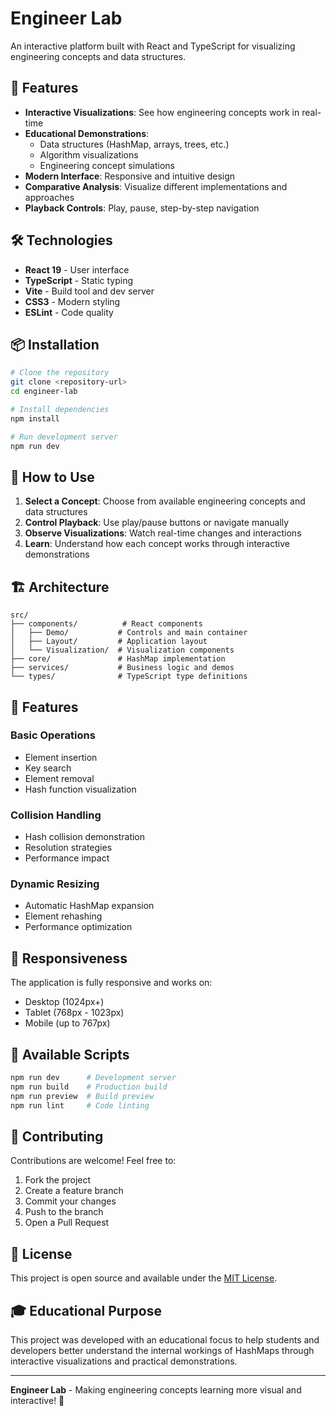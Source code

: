 # Engineer Lab

An interactive platform built with React and TypeScript for visualizing engineering concepts and data structures.

## 🚀 Features

- **Interactive Visualizations**: See how engineering concepts work in real-time
- **Educational Demonstrations**:
  - Data structures (HashMap, arrays, trees, etc.)
  - Algorithm visualizations
  - Engineering concept simulations
- **Modern Interface**: Responsive and intuitive design
- **Comparative Analysis**: Visualize different implementations and approaches
- **Playback Controls**: Play, pause, step-by-step navigation

## 🛠️ Technologies

- **React 19** - User interface
- **TypeScript** - Static typing
- **Vite** - Build tool and dev server
- **CSS3** - Modern styling
- **ESLint** - Code quality

## 📦 Installation

```bash
# Clone the repository
git clone <repository-url>
cd engineer-lab

# Install dependencies
npm install

# Run development server
npm run dev
```

## 🎯 How to Use

1. **Select a Concept**: Choose from available engineering concepts and data structures
2. **Control Playback**: Use play/pause buttons or navigate manually
3. **Observe Visualizations**: Watch real-time changes and interactions
4. **Learn**: Understand how each concept works through interactive demonstrations

## 🏗️ Architecture

```
src/
├── components/          # React components
│   ├── Demo/           # Controls and main container
│   ├── Layout/         # Application layout
│   └── Visualization/  # Visualization components
├── core/               # HashMap implementation
├── services/           # Business logic and demos
└── types/              # TypeScript type definitions
```

## 🎨 Features

### Basic Operations

- Element insertion
- Key search
- Element removal
- Hash function visualization

### Collision Handling

- Hash collision demonstration
- Resolution strategies
- Performance impact

### Dynamic Resizing

- Automatic HashMap expansion
- Element rehashing
- Performance optimization

## 📱 Responsiveness

The application is fully responsive and works on:

- Desktop (1024px+)
- Tablet (768px - 1023px)
- Mobile (up to 767px)

## 🚀 Available Scripts

```bash
npm run dev      # Development server
npm run build    # Production build
npm run preview  # Build preview
npm run lint     # Code linting
```

## 🤝 Contributing

Contributions are welcome! Feel free to:

1. Fork the project
2. Create a feature branch
3. Commit your changes
4. Push to the branch
5. Open a Pull Request

## 📄 License

This project is open source and available under the [MIT License](LICENSE).

## 🎓 Educational Purpose

This project was developed with an educational focus to help students and developers better understand the internal workings of HashMaps through interactive visualizations and practical demonstrations.

---

**Engineer Lab** - Making engineering concepts learning more visual and interactive! 🎯

